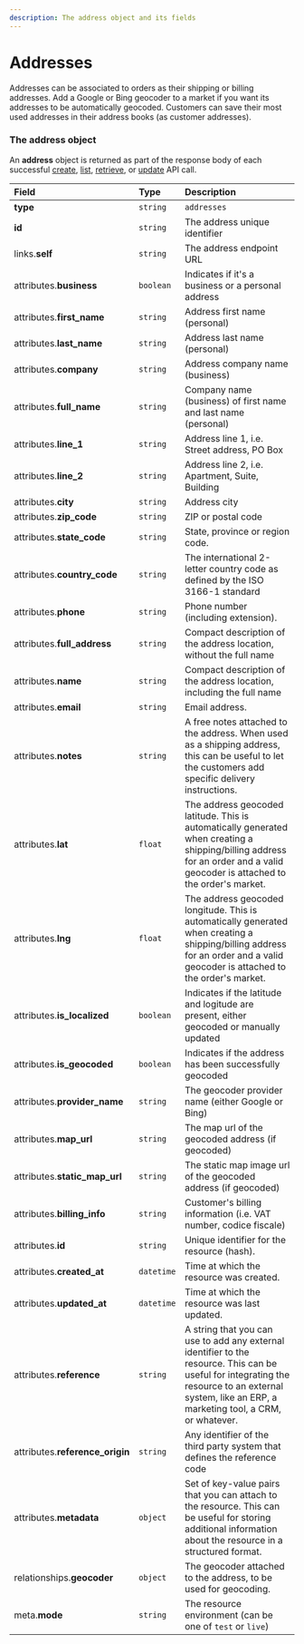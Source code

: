 ```yaml
---
description: The address object and its fields
---
```


# Addresses

Addresses can be associated to orders as their shipping or billing addresses.
Add a Google or Bing geocoder to a market if you want its addresses to be automatically geocoded.
Customers can save their most used addresses in their address books (as customer addresses).


### The address object

An **address** object is returned as part of the response body of each successful
[create](https://docs.commercelayer.io/api/resources/addresses/create_address),
[list](https://docs.commercelayer.io/api/resources/addresses/list_addresses),
[retrieve](https://docs.commercelayer.io/api/resources/addresses/retrieve_address),
or [update](https://docs.commercelayer.io/api/resources/addresses/update_address) API call.

| Field | Type | Description |
| :--- | :--- | :--- |
| **type** | `string` | `addresses` |
| **id** | `string` | The address unique identifier |
| links.**self** | `string` | The address endpoint URL |
| attributes.**business** | `boolean` | Indicates if it's a business or a personal address |
| attributes.**first_name** | `string` | Address first name (personal) |
| attributes.**last_name** | `string` | Address last name (personal) |
| attributes.**company** | `string` | Address company name (business) |
| attributes.**full_name** | `string` | Company name (business) of first name and last name (personal) |
| attributes.**line_1** | `string` | Address line 1, i.e. Street address, PO Box |
| attributes.**line_2** | `string` | Address line 2, i.e. Apartment, Suite, Building |
| attributes.**city** | `string` | Address city |
| attributes.**zip_code** | `string` | ZIP or postal code |
| attributes.**state_code** | `string` | State, province or region code. |
| attributes.**country_code** | `string` | The international 2-letter country code as defined by the ISO 3166-1 standard |
| attributes.**phone** | `string` | Phone number (including extension). |
| attributes.**full_address** | `string` | Compact description of the address location, without the full name |
| attributes.**name** | `string` | Compact description of the address location, including the full name |
| attributes.**email** | `string` | Email address. |
| attributes.**notes** | `string` | A free notes attached to the address. When used as a shipping address, this can be useful to let the customers add specific delivery instructions. |
| attributes.**lat** | `float` | The address geocoded latitude. This is automatically generated when creating a shipping/billing address for an order and a valid geocoder is attached to the order's market. |
| attributes.**lng** | `float` | The address geocoded longitude. This is automatically generated when creating a shipping/billing address for an order and a valid geocoder is attached to the order's market. |
| attributes.**is_localized** | `boolean` | Indicates if the latitude and logitude are present, either geocoded or manually updated |
| attributes.**is_geocoded** | `boolean` | Indicates if the address has been successfully geocoded |
| attributes.**provider_name** | `string` | The geocoder provider name (either Google or Bing) |
| attributes.**map_url** | `string` | The map url of the geocoded address (if geocoded) |
| attributes.**static_map_url** | `string` | The static map image url of the geocoded address (if geocoded) |
| attributes.**billing_info** | `string` | Customer's billing information (i.e. VAT number, codice fiscale) |
| attributes.**id** | `string` | Unique identifier for the resource (hash). |
| attributes.**created_at** | `datetime` | Time at which the resource was created. |
| attributes.**updated_at** | `datetime` | Time at which the resource was last updated. |
| attributes.**reference** | `string` | A string that you can use to add any external identifier to the resource. This can be useful for integrating the resource to an external system, like an ERP, a marketing tool, a CRM, or whatever. |
| attributes.**reference_origin** | `string` | Any identifier of the third party system that defines the reference code |
| attributes.**metadata** | `object` | Set of key-value pairs that you can attach to the resource. This can be useful for storing additional information about the resource in a structured format. |
| relationships.**geocoder** | `object` | The geocoder attached to the address, to be used for geocoding. |
| meta.**mode** | `string` | The resource environment \(can be one of `test` or `live`\) |


